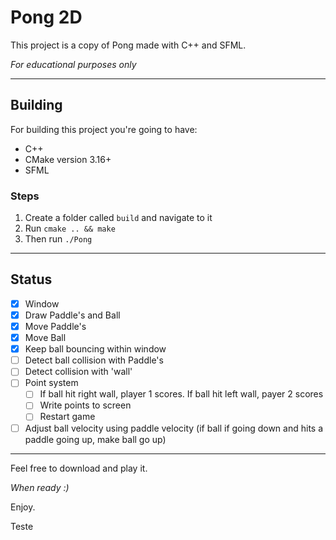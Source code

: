 # Pong 2D

This project is a copy of Pong made with C++ and SFML.

*For educational purposes only*

---

## Building

For building this project you're going to have:

- C++
- CMake version 3.16+
- SFML

### Steps

1. Create a folder called `build` and navigate to it
2. Run `cmake .. && make`
3. Then run `./Pong`

---

## Status

- [x] Window
- [x] Draw Paddle's and Ball
- [x] Move Paddle's
- [x] Move Ball
- [x] Keep ball bouncing within window
- [ ] Detect ball collision with Paddle's
- [ ] Detect collision with 'wall'
- [ ] Point system
	- [ ] If ball hit right wall, player 1 scores. If ball hit left wall, payer 2 scores
	- [ ] Write points to screen
	- [ ] Restart game
- [ ] Adjust ball velocity using paddle velocity (if ball if going down and hits a paddle going up, make ball go up)

---

Feel free to download and play it.

*When ready :)*

Enjoy.

Teste